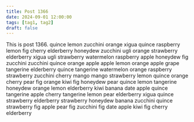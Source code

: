 ```yaml
---
title: Post 1366
date: 2024-09-01 12:00:00
tags: [tag1, tag2]
draft: false
---
```

This is post 1366.
quince
lemon
zucchini
orange
xigua
quince
raspberry
lemon
fig
cherry
elderberry
honeydew
zucchini
ugli
orange
strawberry
elderberry
xigua
ugli
strawberry
watermelon
raspberry
apple
honeydew
fig
zucchini
zucchini
quince
orange
apple
apple
lemon
orange
apple
grape
tangerine
elderberry
quince
tangerine
watermelon
orange
raspberry
strawberry
zucchini
cherry
mango
mango
strawberry
lemon
quince
orange
cherry
pear
fig
orange
kiwi
fig
honeydew
pear
quince
lemon
tangerine
honeydew
orange
lemon
elderberry
kiwi
banana
date
apple
quince
tangerine
apple
cherry
tangerine
lemon
pear
elderberry
xigua
quince
strawberry
elderberry
strawberry
honeydew
banana
zucchini
quince
strawberry
fig
apple
pear
fig
zucchini
fig
date
apple
kiwi
fig
cherry
elderberry

